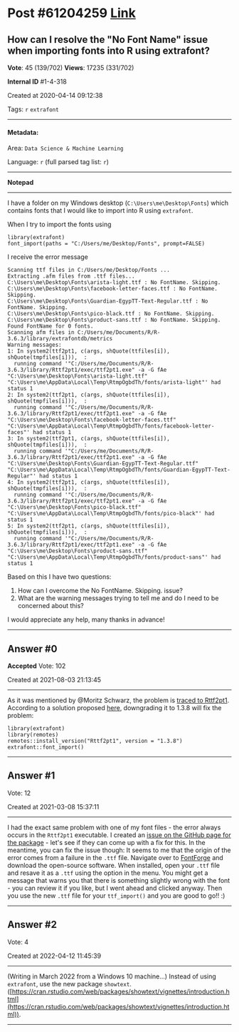 
# Post \#61204259 [Link](https://stackoverflow.com/questions/61204259/)

## How can I resolve the "No Font Name" issue when importing fonts into R using extrafont?

**Vote**: 45 (139/702) **Views**: 17235 (331/702) 

**Internal ID** \#1-4-318

Created at 2020-04-14 09:12:38

Tags: `r` `extrafont`

----------

#### Metadata:

Area: `Data Science & Machine Learning`

Language: `r` (full parsed tag list: `r`)

----------

**Notepad**


----------

I have a folder on my Windows desktop (`C:\Users\me\Desktop\Fonts`) which contains fonts that I would like to import into R using `extrafont`.

When I try to import the fonts using

```
library(extrafont)
font_import(paths = "C:/Users/me/Desktop/Fonts", prompt=FALSE)
```


I receive the error message

```
Scanning ttf files in C:/Users/me/Desktop/Fonts ...
Extracting .afm files from .ttf files...
C:\Users\me\Desktop\Fonts\arista-light.ttf : No FontName. Skipping.
C:\Users\me\Desktop\Fonts\facebook-letter-faces.ttf : No FontName. Skipping.
C:\Users\me\Desktop\Fonts\Guardian-EgypTT-Text-Regular.ttf : No FontName. Skipping.
C:\Users\me\Desktop\Fonts\pico-black.ttf : No FontName. Skipping.
C:\Users\me\Desktop\Fonts\product-sans.ttf : No FontName. Skipping.
Found FontName for 0 fonts.
Scanning afm files in C:/Users/me/Documents/R/R-3.6.3/library/extrafontdb/metrics
Warning messages:
1: In system2(ttf2pt1, c(args, shQuote(ttfiles[i]), shQuote(tmpfiles[i])),  :
  running command '"C:/Users/me/Documents/R/R-3.6.3/library/Rttf2pt1/exec/ttf2pt1.exe" -a -G fAe "C:\Users\me\Desktop\Fonts\arista-light.ttf" "C:\Users\me\AppData\Local\Temp\RtmpOgbdTh/fonts/arista-light"' had status 1
2: In system2(ttf2pt1, c(args, shQuote(ttfiles[i]), shQuote(tmpfiles[i])),  :
  running command '"C:/Users/me/Documents/R/R-3.6.3/library/Rttf2pt1/exec/ttf2pt1.exe" -a -G fAe "C:\Users\me\Desktop\Fonts\facebook-letter-faces.ttf" "C:\Users\me\AppData\Local\Temp\RtmpOgbdTh/fonts/facebook-letter-faces"' had status 1
3: In system2(ttf2pt1, c(args, shQuote(ttfiles[i]), shQuote(tmpfiles[i])),  :
  running command '"C:/Users/me/Documents/R/R-3.6.3/library/Rttf2pt1/exec/ttf2pt1.exe" -a -G fAe "C:\Users\me\Desktop\Fonts\Guardian-EgypTT-Text-Regular.ttf" "C:\Users\me\AppData\Local\Temp\RtmpOgbdTh/fonts/Guardian-EgypTT-Text-Regular"' had status 1
4: In system2(ttf2pt1, c(args, shQuote(ttfiles[i]), shQuote(tmpfiles[i])),  :
  running command '"C:/Users/me/Documents/R/R-3.6.3/library/Rttf2pt1/exec/ttf2pt1.exe" -a -G fAe "C:\Users\me\Desktop\Fonts\pico-black.ttf" "C:\Users\me\AppData\Local\Temp\RtmpOgbdTh/fonts/pico-black"' had status 1
5: In system2(ttf2pt1, c(args, shQuote(ttfiles[i]), shQuote(tmpfiles[i])),  :
  running command '"C:/Users/me/Documents/R/R-3.6.3/library/Rttf2pt1/exec/ttf2pt1.exe" -a -G fAe "C:\Users\me\Desktop\Fonts\product-sans.ttf" "C:\Users\me\AppData\Local\Temp\RtmpOgbdTh/fonts/product-sans"' had status 1
```


Based on this I have two questions:


1. How can I overcome the No FontName. Skipping. issue?
2. What are the warning messages trying to tell me and do I need to be concerned about this?



I would appreciate any help, many thanks in advance!


----------
        
## Answer \#0

**Accepted** Vote: 102

Created at 2021-08-03 21:13:45

------------

As it was mentioned by @Moritz Schwarz, the problem is [traced to Rttf2pt1](https://github.com/wch/extrafont/issues/32).
According to a solution proposed [here](https://github.com/wch/extrafont/issues/88#issuecomment-890426514), downgrading it to 1.3.8 will fix the problem:
```
library(extrafont)
library(remotes)
remotes::install_version("Rttf2pt1", version = "1.3.8")
extrafont::font_import()
```



------------
    
    
## Answer \#1

 Vote: 12

Created at 2021-03-08 15:37:11

------------

I had the exact same problem with one of my font files - the error always occurs in the `Rttf2pt1` executable.
I created an [issue on the GitHub page for the package](https://github.com/wch/Rttf2pt1/issues/10) - let's see if they can come up with a fix for this.
In the meantime, you can fix the issue though:
It seems to me that the origin of the error comes from a failure in the `.ttf` file. Navigate over to [FontForge](https://fontforge.org/) and download the open-source software. When installed, open your `.ttf` file and resave it as a `.ttf` using the  option in the  menu. You might get a message that warns you that there is something slightly wrong with the font - you can review it if you like, but I went ahead and clicked  anyway.
Then you use the new `.ttf` file for your `ttf_import()` and you are good to go!! :)


------------
    
    
## Answer \#2

 Vote: 4

Created at 2022-04-12 11:45:39

------------

(Writing in March 2022 from a Windows 10 machine...)
Instead of using `extrafont`, use the new package `showtext`.
([https://cran.rstudio.com/web/packages/showtext/vignettes/introduction.html](https://cran.rstudio.com/web/packages/showtext/vignettes/introduction.html)).


------------
    
    